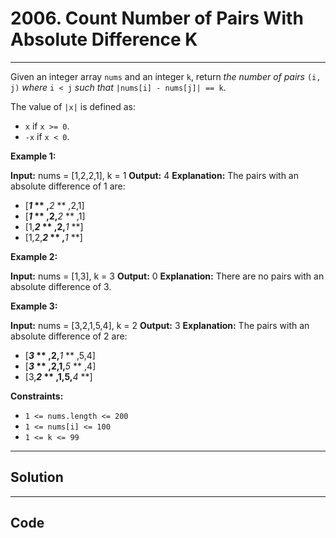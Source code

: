 # 2006. Count Number of Pairs With Absolute Difference K

---

Given an integer array `nums` and an integer `k`, return _the number of pairs_ `(i, j)` _where_ `i < j` _such that_ `|nums[i] - nums[j]| == k`.

The value of `|x|` is defined as:

  * `x` if `x >= 0`.
  * `-x` if `x < 0`.



 

**Example 1:**


**Input:** nums = [1,2,2,1], k = 1
**Output:** 4
**Explanation:** The pairs with an absolute difference of 1 are:
- [**_1_ ** ,**_2_ ** ,2,1]
- [**_1_ ** ,2,**_2_ ** ,1]
- [1,**_2_ ** ,2,**_1_ **]
- [1,2,**_2_ ** ,**_1_ **]


**Example 2:**


**Input:** nums = [1,3], k = 3
**Output:** 0
**Explanation:** There are no pairs with an absolute difference of 3.


**Example 3:**


**Input:** nums = [3,2,1,5,4], k = 2
**Output:** 3
**Explanation:** The pairs with an absolute difference of 2 are:
- [**_3_ ** ,2,**_1_ ** ,5,4]
- [**_3_ ** ,2,1,**_5_ ** ,4]
- [3,**_2_ ** ,1,5,**_4_ **]


 

**Constraints:**

  * `1 <= nums.length <= 200`
  * `1 <= nums[i] <= 100`
  * `1 <= k <= 99`

---

## Solution



---

## Code
```python


```